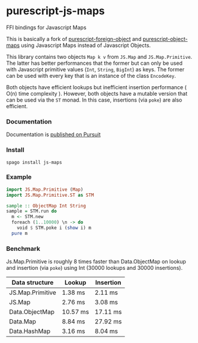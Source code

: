 # purescript-js-maps

FFI bindings for Javascript Maps

This is basically a fork of [purescript-foreign-object](https://github.com/purescript/purescript-foreign-object)
and [purescript-object-maps](https://github.com/thought2/purescript-object-maps)
using Javascript Maps instead of Javascript Objects.

This library contains two objects `Map k v` from `JS.Map` and `JS.Map.Primitive`.
The latter has better performances that the former but can only be used with Javascript primitive values (`Int`, `String`, `BigInt`) as keys. The former can be used with every key that is an instance of the class `EncodeKey`.

Both objects have efficient lookups but inefficient insertion performance ( O(n) time complexity ).
However, both objects have a mutable version that can be used via the `ST` monad. In this case, insertions (via `poke`) are also efficient.

### Documentation

Documentation is [published on Pursuit](https://pursuit.purescript.org/packages/purescript-js-maps)

### Install

```
spago install js-maps
```

### Example

```haskell
import JS.Map.Primitive (Map)
import JS.Map.Primitive.ST as STM

sample :: ObjectMap Int String
sample = STM.run do
  m <- STM.new
  foreach (1..10000) \n -> do
    void $ STM.poke i (show i) m
  pure m
```

### Benchmark

Js.Map.Primitive is roughly 8 times faster than Data.ObjectMap on lookup and insertion (via `poke`) using Int (30000 lookups and 30000 insertions).

| Data structure   | Lookup   | Insertion |
| ---------------- | -------- | --------- |
| JS.Map.Primitive | 1.38 ms  | 2.11 ms   |
| JS.Map           | 2.76 ms  | 3.08 ms   |
| Data.ObjectMap   | 10.57 ms | 17.11 ms  |
| Data.Map         | 8.84 ms  | 27.92 ms  |
| Data.HashMap     | 3.16 ms  | 8.04 ms   |
